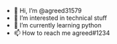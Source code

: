- 👋 Hi, I’m @agreed31579
- 👀 I’m interested in technical stuff
- 🌱 I’m currently learning python
- 📫 How to reach me agreed#1234

<!---
agreed31579/agreed31579 is a ✨ special ✨ repository because its `README.md` (this file) appears on your GitHub profile.
You can click the Preview link to take a look at your changes.
--->
